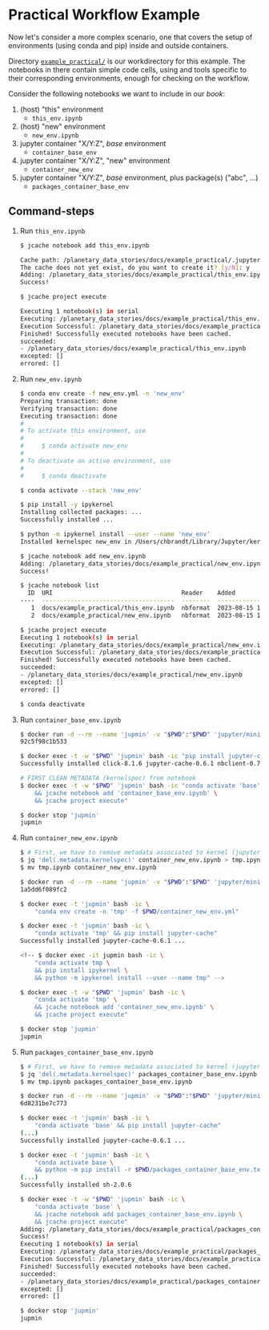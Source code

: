 # Practical Workflow Example

Now let's consider a more complex scenario, one that covers the setup of
environments (using conda and pip) inside and outside containers.

Directory [`example_practical/`](example_practical/) is our workdirectory
for this example. The notebooks in there contain simple code cells, using
and tools specific to their corresponding environments, enough for checking
on the workflow.

Consider the following notebooks we want to include in our *book*:

1. (host) "this" environment
    - `this_env.ipynb`
1. (host) "new" environment
    - `new_env.ipynb`
1. jupyter container "X/Y:Z", *base* environment
    - `container_base_env`
1. jupyter container "X/Y:Z", "new" environment
    - `container_new_env`
1. jupyter container "X/Y:Z", *base* environment, plus package(s) ("abc", ...)
    - `packages_container_base_env`

## Command-steps

1. Run `this_env.ipynb`

    ```bash
    $ jcache notebook add this_env.ipynb

    Cache path: /planetary_data_stories/docs/example_practical/.jupyter_cache
    The cache does not yet exist, do you want to create it? [y/N]: y
    Adding: /planetary_data_stories/docs/example_practical/this_env.ipynb
    Success!

    $ jcache project execute

    Executing 1 notebook(s) in serial
    Executing: /planetary_data_stories/docs/example_practical/this_env.ipynb
    Execution Successful: /planetary_data_stories/docs/example_practical/this_env.ipynb
    Finished! Successfully executed notebooks have been cached.
    succeeded:
    - /planetary_data_stories/docs/example_practical/this_env.ipynb
    excepted: []
    errored: []
    ```

1. Run `new_env.ipynb`

    ```bash
    $ conda env create -f new_env.yml -n 'new_env'
    Preparing transaction: done
    Verifying transaction: done
    Executing transaction: done
    #
    # To activate this environment, use
    #
    #     $ conda activate new_env
    #
    # To deactivate an active environment, use
    #
    #     $ conda deactivate

    $ conda activate --stack 'new_env'

    $ pip install -y ipykernel
    Installing collected packages: ...
    Successfully installed ...

    $ python -m ipykernel install --user --name 'new_env'
    Installed kernelspec new_env in /Users/chbrandt/Library/Jupyter/kernels/new_env

    $ jcache notebook add new_env.ipynb
    Adding: /planetary_data_stories/docs/example_practical/new_env.ipynb
    Success!

    $ jcache notebook list
      ID  URI                                    Reader    Added             Status
    ----  -------------------------------------  --------  ----------------  --------
       1  docs/example_practical/this_env.ipynb  nbformat  2023-08-15 13:01  ✅ [1]
       2  docs/example_practical/new_env.ipynb   nbformat  2023-08-15 13:31  -

    $ jcache project execute
    Executing 1 notebook(s) in serial
    Executing: /planetary_data_stories/docs/example_practical/new_env.ipynb
    Execution Successful: /planetary_data_stories/docs/example_practical/new_env.ipynb
    Finished! Successfully executed notebooks have been cached.
    succeeded:
    - /planetary_data_stories/docs/example_practical/new_env.ipynb
    excepted: []
    errored: []

    $ conda deactivate
    ```

1. Run `container_base_env.ipynb`

    ```bash
    $ docker run -d --rm --name 'jupmin' -v "$PWD":"$PWD" 'jupyter/minimal-notebook'
    92c5f98c1b533

    $ docker exec -t -w "$PWD" 'jupmin' bash -ic "pip install jupyter-cache"
    Successfully installed click-8.1.6 jupyter-cache-0.6.1 nbclient-0.7.4 tabulate-0.9.0

    # FIRST CLEAN METADATA (kernelspec) from notebook
    $ docker exec -t -w "$PWD" 'jupmin' bash -ic "conda activate 'base' \
        && jcache notebook add 'container_base_env.ipynb' \
        && jcache project execute"

    $ docker stop 'jupmin'
    jupmin
    ```

1. Run `container_new_env.ipynb`

    ```bash
    $ # First, we have to remove metadata associated to kernel (jupyter-lab does this)
    $ jq 'del(.metadata.kernelspec)' container_new_env.ipynb > tmp.ipynb
    $ mv tmp.ipynb container_new_env.ipynb

    $ docker run -d --rm --name 'jupmin' -v "$PWD":"$PWD" 'jupyter/minimal-notebook'
    1a5dd6f089fc2

    $ docker exec -t 'jupmin' bash -ic \
        "conda env create -n 'tmp' -f $PWD/container_new_env.yml"

    $ docker exec -t 'jupmin' bash -ic \
        "conda activate 'tmp' && pip install jupyter-cache"
    Successfully installed jupyter-cache-0.6.1 ...

    <!-- $ docker exec -it jupmin bash -ic \
        "conda activate tmp \
        && pip install ipykernel \
        && python -m ipykernel install --user --name tmp" -->

    $ docker exec -t -w "$PWD" 'jupmin' bash -ic \
        "conda activate 'tmp' \
        && jcache notebook add 'container_new_env.ipynb' \
        && jcache project execute"

    $ docker stop 'jupmin'
    jupmin
    ```

1. Run `packages_container_base_env.ipynb`

    ```bash
    $ # First, we have to remove metadata associated to kernel (jupyter-lab does this)
    $ jq 'del(.metadata.kernelspec)' packages_container_base_env.ipynb > tmp.ipynb
    $ mv tmp.ipynb packages_container_base_env.ipynb

    $ docker run -d --rm --name 'jupmin' -v "$PWD":"$PWD" 'jupyter/minimal-notebook'
    6d8231be7c773

    $ docker exec -t 'jupmin' bash -ic \
        "conda activate 'base' && pip install jupyter-cache"
    (...)
    Successfully installed jupyter-cache-0.6.1 ...

    $ docker exec -t 'jupmin' bash -ic \
        "conda activate base \
        && python -m pip install -r $PWD/packages_container_base_env.txt"
    (...)
    Successfully installed sh-2.0.6

    $ docker exec -t -w "$PWD" 'jupmin' bash -ic \
        "conda activate 'base' \
        && jcache notebook add packages_container_base_env.ipynb \
        && jcache project execute"
    Adding: /planetary_data_stories/docs/example_practical/packages_container_base_env.ipynb
    Success!
    Executing 1 notebook(s) in serial
    Executing: /planetary_data_stories/docs/example_practical/packages_container_base_env.ipynb
    Execution Successful: /planetary_data_stories/docs/example_practical/packages_container_base_env.ipynb
    Finished! Successfully executed notebooks have been cached.
    succeeded:
    - /planetary_data_stories/docs/example_practical/packages_container_base_env.ipynb
    excepted: []
    errored: []

    $ docker stop 'jupmin'
    jupmin
    ```
